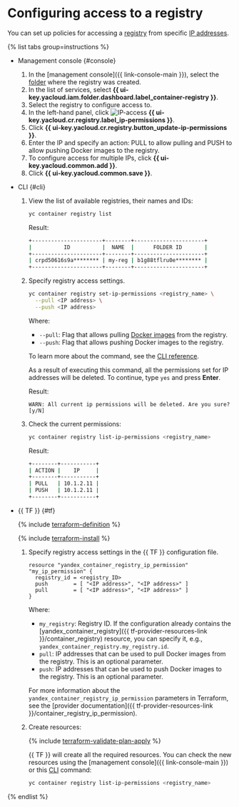 # Configuring access to a registry

You can set up policies for accessing a [registry](../../concepts/registry.md) from specific [IP addresses](../../../vpc/concepts/address.md).

{% list tabs group=instructions %}

- Management console {#console}

   1. In the [management console]({{ link-console-main }}), select the [folder](../../../resource-manager/concepts/resources-hierarchy.md#folder) where the registry was created.
   1. In the list of services, select **{{ ui-key.yacloud.iam.folder.dashboard.label_container-registry }}**.
   1. Select the registry to configure access to.
   1. In the left-hand panel, click ![IP-access](../../../_assets/console-icons/shield.svg) **{{ ui-key.yacloud.cr.registry.label_ip-permissions }}**.
   1. Click **{{ ui-key.yacloud.cr.registry.button_update-ip-permissions }}**.
   1. Enter the IP and specify an action: PULL to allow pulling and PUSH to allow pushing Docker images to the registry.
   1. To configure access for multiple IPs, click **{{ ui-key.yacloud.common.add }}**.
   1. Click **{{ ui-key.yacloud.common.save }}**.

- CLI {#cli}

   1. View the list of available registries, their names and IDs:

      ```bash
      yc container registry list
      ```

      Result:

      ```bash
      +----------------------+--------+----------------------+
      |          ID          |  NAME  |      FOLDER ID       |
      +----------------------+--------+----------------------+
      | crpd50616s9a******** | my-reg | b1g88tflru0e******** |
      +----------------------+--------+----------------------+
      ```

   1. Specify registry access settings.

      ```bash
      yc container registry set-ip-permissions <registry_name> \
        --pull <IP address> \
        --push <IP address>
      ```

      Where:
      * `--pull`: Flag that allows pulling [Docker images](../../concepts/docker-image.md) from the registry.
      * `--push`: Flag that allows pushing Docker images to the registry.

      To learn more about the command, see the [CLI reference](../../../cli/cli-ref/managed-services/container/registry/set-ip-permissions).

      As a result of executing this command, all the permissions set for IP addresses will be deleted. To continue, type `yes` and press **Enter**.

      Result:

      ```text
      WARN: All current ip permissions will be deleted. Are you sure?[y/N]
      ```

   1. Check the current permissions:

      ```bash
      yc container registry list-ip-permissions <registry_name>
      ```

      Result:

      ```bash
      +--------+-----------+
      | ACTION |    IP     |
      +--------+-----------+
      | PULL   | 10.1.2.11 |
      | PUSH   | 10.1.2.11 |
      +--------+-----------+
      ```

- {{ TF }} {#tf}

   {% include [terraform-definition](../../../_tutorials/terraform-definition.md) %}

   {% include [terraform-install](../../../_includes/terraform-install.md) %}

   1. Specify registry access settings in the {{ TF }} configuration file.

      ```hcl
      resource "yandex_container_registry_ip_permission" "my_ip_permission" {
        registry_id = <registry_ID>
        push        = [ "<IP address>", "<IP address>" ]
        pull        = [ "<IP address>", "<IP address>" ]
      }
      ```

      Where:

      * `my_registry`: Registry ID. If the configuration already contains the [yandex_container_registry]({{ tf-provider-resources-link }}/container_registry) resource, you can specify it, e.g., `yandex_container_registry.my_registry.id`.
      * `pull`: IP addresses that can be used to pull Docker images from the registry. This is an optional parameter.
      * `push`: IP addresses that can be used to push Docker images to the registry. This is an optional parameter.

      For more information about the `yandex_container_registry_ip_permission` parameters in Terraform, see the [provider documentation]({{ tf-provider-resources-link }}/container_registry_ip_permission).

   1. Create resources:

      {% include [terraform-validate-plan-apply](../../../_tutorials/terraform-validate-plan-apply.md) %}

      {{ TF }} will create all the required resources. You can check the new resources using the [management console]({{ link-console-main }}) or this [CLI](../../../cli/quickstart.md) command:

      ```bash
      yc container registry list-ip-permissions <registry_name>
      ```

{% endlist %}
